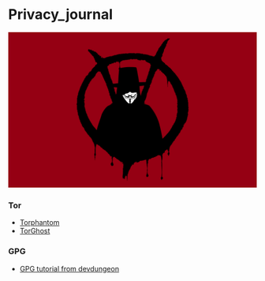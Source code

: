 # Privacy_journal

![](https://raw.githubusercontent.com/H3xFiles/gitMaterial/master/1%20ZAQJ7lAWr8TliJe18iJTSA.png)

### Tor
- [Torphantom](https://neoslab.com/2018/07/01/how-to-hide-your-ip-using-torphantom/)
- [TorGhost](https://github.com/susmithHCK/torghost)

### GPG
- [GPG tutorial from devdungeon](https://www.devdungeon.com/content/gpg-tutorial)

